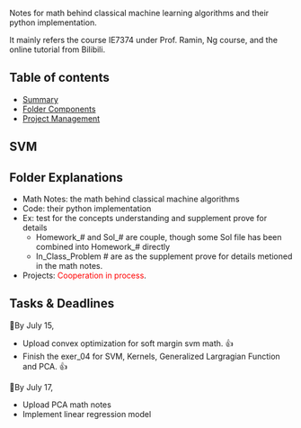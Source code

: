 Notes for math behind classical machine learning algorithms and their python implementation. 

It mainly refers the course IE7374 under Prof. Ramin, Ng course, and the online tutorial from Bilibili.  


## Table of contents
- [Summary](#summary)
- [Folder Components](#folder-explanations)
- [Project Management](#tasks--deadlines)

## SVM

## Folder Explanations 
- Math Notes: the math behind classical machine algorithms
- Code: their python implementation 
- Ex: test for the concepts understanding and supplement prove for details
  - Homework_# and Sol_# are couple, though some Sol file has been combined into Homework_# directly
  - In_Class_Problem # are as the supplement prove for details metioned in the math notes. 
- Projects: <span style="color:red">Cooperation in process</span>.

## Tasks & Deadlines
:triangular_flag_on_post:By July 15, 
- Upload convex optimization for soft margin svm math. :thumbsup:
- Finish the exer_04 for SVM, Kernels, Generalized Largragian Function and PCA. :thumbsup:

:triangular_flag_on_post:By July 17,
- Upload PCA math notes 
- Implement linear regression model 
